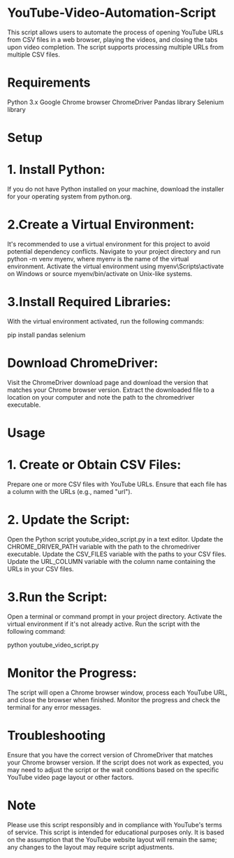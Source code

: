 # YouTube-Video-Automation-Script
This script allows users to automate the process of opening YouTube URLs from CSV files in a web browser, playing the videos, and closing the tabs upon video completion. The script supports processing multiple URLs from multiple CSV files.

# Requirements
Python 3.x
Google Chrome browser
ChromeDriver
Pandas library
Selenium library


# Setup
# 1. Install Python:
If you do not have Python installed on your machine, download the installer for your operating system from python.org.

# 2.Create a Virtual Environment:
It's recommended to use a virtual environment for this project to avoid potential dependency conflicts.
Navigate to your project directory and run python -m venv myenv, where myenv is the name of the virtual environment.
Activate the virtual environment using myenv\Scripts\activate on Windows or source myenv/bin/activate on Unix-like systems.

# 3.Install Required Libraries:
With the virtual environment activated, run the following commands:

 pip install pandas selenium

# Download ChromeDriver:
Visit the ChromeDriver download page and download the version that matches your Chrome browser version.
Extract the downloaded file to a location on your computer and note the path to the chromedriver executable.


# Usage


# 1. Create or Obtain CSV Files:
Prepare one or more CSV files with YouTube URLs. Ensure that each file has a column with the URLs (e.g., named "url").

# 2. Update the Script:
Open the Python script youtube_video_script.py in a text editor.
Update the CHROME_DRIVER_PATH variable with the path to the chromedriver executable.
Update the CSV_FILES variable with the paths to your CSV files.
Update the URL_COLUMN variable with the column name containing the URLs in your CSV files.

# 3.Run the Script:
Open a terminal or command prompt in your project directory.
Activate the virtual environment if it's not already active.
Run the script with the following command:

 python youtube_video_script.py

# Monitor the Progress:
The script will open a Chrome browser window, process each YouTube URL, and close the browser when finished.
Monitor the progress and check the terminal for any error messages.

# Troubleshooting
Ensure that you have the correct version of ChromeDriver that matches your Chrome browser version.
If the script does not work as expected, you may need to adjust the script or the wait conditions based on the specific YouTube video page layout or other factors.

# Note
Please use this script responsibly and in compliance with YouTube's terms of service. This script is intended for educational purposes only. It is based on the assumption that the YouTube website layout will remain the same; any changes to the layout may require script adjustments.

